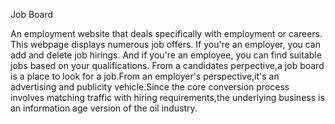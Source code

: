 Job Board 

  An employment website that deals specifically with employment or careers. This webpage displays numerous job offers. If you're an employer, you can add and delete job hirings. And if you're an employee, you can find suitable jobs based on your qualifications.
  From a candidates perpective,a job board is a place to look for a job.From an employer's perspective,it's an advertising and publicity vehicle.Since the core conversion process involves matching traffic with hiring requirements,the underlying business is an information age version of the oil industry.
